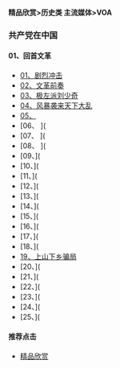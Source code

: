 #### 精品欣赏>历史类 主流媒体>VOA
### 共产党在中国

#### 01、回首文革

- [01、剧烈冲击](https://youtu.be/-8YaS0KMPIo)
- [02、文革前奏](https://youtu.be/Wo2V6Xjo0Ck)
- [03、极左派刘少奇](https://youtu.be/JqChSC6rmE4)
- [04、风暴袭来天下大乱](https://youtu.be/oN6eh7fH5_A)
- [05、 ](https://youtu.be/t5RZ5htw7w4)
- [06、   ](
- [07、   ](
- [08、  ](
- [09、](
- [10、](
- [11、](
- [12、](
- [13、](
- [14、](
- [15、](
- [16、](
- [17、](
- [18、](
- [19、上山下乡骗局](https://youtu.be/0Y5dBcfmtEY)
- [20、](
- [21、](
- [22、](
- [23、](
- [24、](
- [25、](









#### 推荐点击
- [精品欣赏](https://summer200.github.io/content/main)
